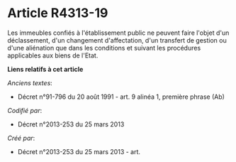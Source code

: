 # Article R4313-19

Les immeubles confiés à l'établissement public ne peuvent faire l'objet d'un déclassement, d'un changement d'affectation,
d'un transfert de gestion ou d'une aliénation que dans les conditions et suivant les procédures applicables aux biens de
l'Etat.

**Liens relatifs à cet article**

_Anciens textes_:

  - Décret n°91-796 du 20 août 1991 - art. 9 alinéa 1, première phrase (Ab)

_Codifié par_:

  - Décret n°2013-253 du 25 mars 2013

_Créé par_:

  - Décret n°2013-253 du 25 mars 2013 - art.
